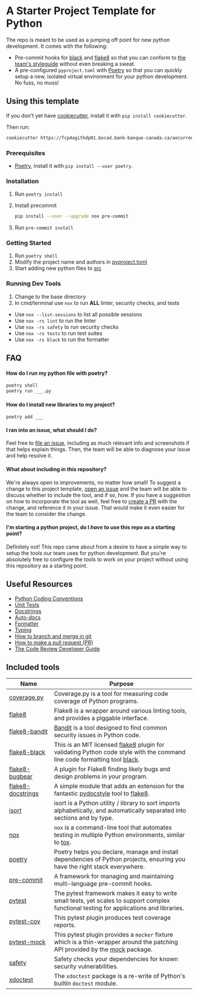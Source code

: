 # A Starter Project Template for Python

The repo is meant to be used as a jumping off point for new python development. It comes with the following:

* Pre-commit hooks for [black](https://github.com/psf/black) and [flake8](https://flake8.pycqa.org/en/latest/) so that you can conform to [the team's styleguide](https://itswiki.bank-banque-canada.ca/display/AECUR/Python+coding+conventions) without even breaking a sweat.
* A pre-configured `pyproject.toml` with [Poetry](https://python-poetry.org/) so that you can quickly setup a new, isolated virtual environment for your python development. No fuss, no muss!

## Using this template

If you don't yet have [cookiecutter](https://cookiecutter.readthedocs.io/en/latest/index.html), install it with `pip install cookiecutter`.

Then run:

```bash
cookiecutter https://fcp4agithdp01.bocad.bank-banque-canada.ca/aecurrency/template-python-project.git --checkout cookiecutter
```
### Prerequisites
- [Poetry](https://python-poetry.org/), install it with `pip install --user poetry`.

### Installation
1. Run `poetry install`
2. Install precommit

    ```bash
    pip install --user --upgrade nox pre-commit
    ```

3. Run `pre-commit install`

### Getting Started
1. Run `poetry shell`
2. Modify the project name and authors in [pyproject.toml](./pyproject.toml)
3. Start adding new python files to [src](./src)

### Running Dev Tools
1. Change to the base directory
2. In cmd/terminal use `nox` to run **ALL** linter, security checks, and tests
  - Use `nox --list-sessions` to list all possible sessions
  - Use `nox -rs lint` to run the linter
  - Use `nox -rs safety` to run security checks
  - Use `nox -rs tests` to run test suites
  - Use `nox -rs black` to run the formatter

## FAQ

#### How do I run my python file with poetry?

```bash
poetry shell
poetry run ___.py
```

#### How do I install new libraries to my project?

`poetry add ___`

#### I ran into an issue, what should I do?

Feel free to [file an issue](https://fcp4agithdp01.bocad.bank-banque-canada.ca/aecurrency/template-python-project/issues), including as much relevant info and screenshots if that helps explain things. Then, the team will be able to diagnose your issue and help resolve it.

#### What about including <insert tool here> in this repository?

We're always open to improvements, no matter how small! To suggest a change to this project template, [open an issue](https://fcp4agithdp01.bocad.bank-banque-canada.ca/aecurrency/template-python-project/issues) and the team will be able to discuss whether to include the tool, and if so, how. If you have a suggestion on how to incorporate the tool as well, feel free to [create a PR](https://fcp4agithdp01.bocad.bank-banque-canada.ca/aecurrency/template-python-project/pulls) with the change, and reference it in your issue. That would make it even easier for the team to consider the change.

#### I'm starting a python project, do I _have_ to use this repo as a starting point?

Definitely not! This repo came about from a desire to have a simple way to setup the tools our team uses for python development. But you're absolutely free to configure the tools to work on your project without using this repository as a starting point.

## Useful Resources

- [Python Coding Conventions](https://itswiki.bank-banque-canada.ca/display/AECUR/Python+coding+conventions)
- [Unit Tests](https://docs.pytest.org/en/latest/)
- [Docstrings](https://www.python.org/dev/peps/pep-0257/)
- [Auto-docs](https://www.mkdocs.org/#overview)
- [Formatter](https://github.com/psf/black)
- [Typing](https://docs.python.org/3/library/typing.html)
- [How to branch and merge in git](https://itswiki.bank-banque-canada.ca/display/AECUR/Introduction+to+GitHub#IntroductiontoGitHub-Branchingandmerging)
- [How to make a pull request (PR)](https://itswiki.bank-banque-canada.ca/display/AECUR/Introduction+to+GitHub#IntroductiontoGitHub-CreatingaPullRequest(PR))
- [The Code Review Developer Guide](https://itswiki.bank-banque-canada.ca/display/AECUR/Code+Review+Developer+Guide)


## Included tools

|Name|Purpose|
|----|----|
|[coverage.py](https://coverage.readthedocs.io)|Coverage.py is a tool for measuring code coverage of Python programs.|
|[flake8](https://github.com/pycqa/flake8)|Flake8 is a wrapper around various linting tools, and provides a plggable interface.|
|[flake8-bandit](https://pypi.org/project/flake8-bandit/)|[Bandit](https://bandit.readthedocs.io/en/latest/) is a tool designed to find common security issues in Python code.|
|[flake8-black](https://github.com/peterjc/flake8-black)|This is an MIT licensed [flake8](https://github.com/pycqa/flake8) plugin for validating Python code style with the command line code formatting tool [black](https://github.com/psf/black).|
|[flake8-bugbear](https://github.com/PyCQA/flake8-bugbear)|A plugin for Flake8 finding likely bugs and design problems in your program.|
|[flake8-docstrings](https://github.com/PyCQA/flake8-docstrings)|A simple module that adds an extension for the fantastic [pydocstyle](https://github.com/pycqa/pydocstyle) tool to [flake8](https://github.com/pycqa/flake8).|
|[isort](https://pycqa.github.io/isort/)|isort is a Python utility / library to sort imports alphabetically, and automatically separated into sections and by type.|
|[nox](https://nox.thea.codes/en/stable/)|`nox` is a command-line tool that automates testing in multiple Python environments, similar to [tox](https://tox.readthedocs.org/).|
|[poetry](https://python-poetry.org/)|Poetry helps you declare, manage and install dependencies of Python projects, ensuring you have the right stack everywhere.|
|[pre-commit](https://pre-commit.com/)|A framework for managing and maintaining multi-language pre-commit hooks.|
|[pytest](https://docs.pytest.org/)|The pytest framework makes it easy to write small tests, yet scales to support complex functional testing for applications and libraries.|
|[pytest-cov](https://github.com/pytest-dev/pytest-cov)|This pytest plugin produces test coverage reports.|
|[pytest-mock](https://github.com/pytest-dev/pytest-mock/)|This pytest plugin provides a `mocker` fixture which is a thin-wrapper around the patching API provided by the [mock](https://docs.python.org/dev/library/unittest.mock.html) package.|
|[safety](https://pyup.io/safety/)|Safety checks your dependencies for known security vulnerabilities.|
|[xdoctest](https://github.com/Erotemic/xdoctest)|The `xdoctest` package is a re-write of Python's builtin `doctest` module.|
